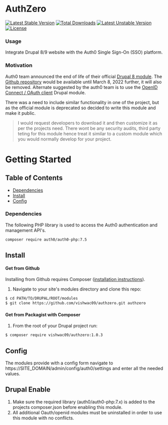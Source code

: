 # AuthZero

[![Latest Stable Version](http://poser.pugx.org/vishwac09/authzero/v)](https://packagist.org/packages/vishwac09/authzero) [![Total Downloads](http://poser.pugx.org/vishwac09/authzero/downloads)](https://packagist.org/packages/vishwac09/authzero) [![Latest Unstable Version](http://poser.pugx.org/vishwac09/authzero/v/unstable)](https://packagist.org/packages/vishwac09/authzero) [![License](http://poser.pugx.org/vishwac09/authzero/license)](https://packagist.org/packages/vishwac09/authzero)

### Usage
Integrate Drupal 8/9 website with the Auth0 Single Sign-On (SSO) platform.

### Motivation
Auth0 team announced the end of life of their official [Drupal 8 module](https://www.drupal.org/project/auth0). The [Github repository](https://github.com/auth0-community/auth0-drupal) would be available until March 8, 2022 further, it will also be removed. Alternate suggested by the auth0 team is to use the [OpenID Connect / OAuth client](https://www.drupal.org/project/openid_connect) Drupal module.

There was a need to include similar functionality in one of the project, but as the official module is deprecated so decided to write this module and make it public.

> I would request developers to download it and then customize it as per the projects need. There wont be any security audits, third party teting for this module hence treat it similar to a custom module which you would normally develop for your project.

# Getting Started

## Table of Contents

- [Dependencies](#Dependencies)
- [Install](#Install)
- [Config](#Config)

### Dependencies
The following PHP library is used to access the Auth0 authentication and management API's.
```sh
composer require auth0/auth0-php:7.5
```

## Install

#### Get from Github

Installing from Github requires Composer ([installation instructions](https://getcomposer.org/doc/00-intro.md)).

1. Navigate to your site's modules directory and clone this repo:

```bash
$ cd PATH/TO/DRUPAL/ROOT/modules
$ git clone https://github.com/vishwac09/authzero.git authzero
```

#### Get from Packagist with Composer

1. From the root of your Drupal project run:
```bash
$ composer require vishwac09/authzero:1.0.3
```

## Config
The modules provide with a config form navigate to https://SITE_DOMAIN/admin/config/auth0/settings and enter all the needed values.


## Drupal Enable

1. Make sure the required library (auth0/auth0-php:7.x) is added to the projects composer.json before enabling this module.
2. All additional Oauth/openid modules must be uninstalled in order to use this module with no conflicts.